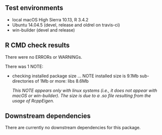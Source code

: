 ## Test environments
* local macOS High Sierra 10.13, R 3.4.2
* Ubuntu 14.04.5 (devel, release and oldrel on travis-ci)
* win-builder (devel and release)

## R CMD check results
There were no ERRORs or WARNINGs. 

There was 1 NOTE:

* checking installed package size ... NOTE
  installed size is  9.1Mb
  sub-directories of 1Mb or more:
    libs   8.6Mb 
  
  *This NOTE appears only with linux systems (i.e., it does not appear with macOS or win-builder). The size is due to a .so file resulting from the usage of RcppEigen.*

## Downstream dependencies
There are currently no downstream dependencies for this package.
